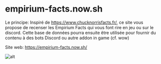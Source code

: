 # empirium-facts.now.sh

Le principe: Inspiré de https://www.chucknorrisfacts.fr/, ce site vous propose
de recenser les Empirium Facts qui vous font rire en jeu ou sur le discord.
Cette base de données pourra ensuite être utilisée pour fournir du contenu à des
bots Discord ou autre addon in game (cf. wow)

Site web: https://empirium-facts.now.sh/

![alt](https://cdn.discordapp.com/attachments/483368646081773573/484856183862198273/facts.png)
